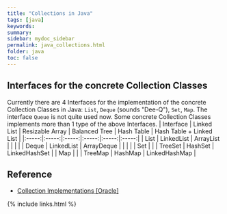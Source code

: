 ```yaml
---
title: "Collections in Java"
tags: [java]
keywords:
summary:
sidebar: mydoc_sidebar
permalink: java_collections.html
folder: java
toc: false
---
```


## Interfaces for the concrete Collection Classes
Currently there are 4 Interfaces for the implementation of the concrete Collection Classes in Java: `List`, `Deque` (sounds "Dee-Q"), `Set`, `Map`. 
The interface `Queue` is not quite used now. Some concrete Collection Classes implements more than 1 type of the above Interfaces.
| Interface | Linked List | Resizable Array | Balanced Tree | Hash Table | Hash Table + Linked List |
|:-----:|:-----:|:-----:|:-----:|:-----:|:-----:|
| List | LinkedList | ArrayList | | | |
| Deque | LinkedList | ArrayDeque | | | |
| Set | | | TreeSet | HashSet | LinkedHashSet |
| Map | | | TreeMap | HashMap | LinkedHashMap |

## Reference
* [Collection Implementations [Oracle]](https://docs.oracle.com/javase/tutorial/collections/implementations/index.html)


{% include links.html %}
